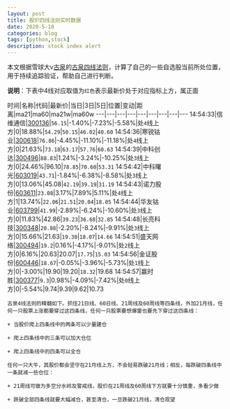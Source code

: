 ```yaml
---
layout: post
title: 股价四线法则实时数据
date: 2020-5-10
categories: blog
tags: [python,stock]
description: stock index alert
---
```



本文根据雪球大v[古泉](https://xueqiu.com/u/7148646888)的[古泉四线法则](https://xueqiu.com/7148646888/130498192)，计算了自己的一些自选股当前所处位置，用于持续追踪验证，帮助自己进行判断。

**说明**：下表中4线对应取值为`红色`表示最新价处于对应指标上方，属正面

时间|名称|代码|最新价|当日|3日|5日|位置|变动|距离|ma21|ma60|ma21w|ma60w
---|---|---|---|---|---|---|---|---
14:54:33|信维通信|[300136](https://xueqiu.com/S/SZ300136)|`56.15`|-1.40%|-7.23%|-5.58%|处`4`线上方|0|18.88%|`54.29`|`50.15`|`46.02`|`40.60`
14:54:36|寒锐钴业|[300618](https://xueqiu.com/S/SZ300618)|`76.86`|-4.45%|-11.10%|-11.18%|处`4`线上方|0|21.63%|`73.18`|`63.17`|`57.76`|`60.63`
14:54:39|中科创达|[300496](https://xueqiu.com/S/SZ300496)|`88.83`|1.24%|-3.24%|-10.25%|处`3`线上方|0|24.46%|96.10|`78.85`|`70.60`|`53.31`
14:54:42|中科曙光|[603019](https://xueqiu.com/S/SH603019)|`43.71`|-1.84%|-6.38%|-8.58%|处`3`线上方|0|13.06%|45.08|`42.19`|`39.19`|`31.19`
14:54:43|诺力股份|[603611](https://xueqiu.com/S/SH603611)|`23.08`|3.17%|7.89%|5.11%|处`4`线上方|1|13.74%|`22.06`|`21.51`|`20.04`|`18.05`
14:54:44|华友钴业|[603799](https://xueqiu.com/S/SH603799)|`41.99`|-2.89%|-6.24%|-10.60%|处`3`线上方|0|11.83%|42.86|`39.23`|`36.68`|`32.85`
14:54:48|长亮科技|[300348](https://xueqiu.com/S/SZ300348)|`20.88`|-2.20%|-8.24%|-9.91%|处`3`线上方|0|15.66%|21.63|`19.30`|`18.07`|`14.66`
14:54:51|盛天网络|[300494](https://xueqiu.com/S/SZ300494)|`19.2`|0.16%|-4.17%|-9.01%|处`2`线上方|0|6.16%|20.63|20.07|`17.75`|`15.03`
14:54:56|金证股份|[600446](https://xueqiu.com/S/SH600446)|`18.67`|-0.05%|-3.96%|-5.73%|处`1`线上方|0|-3.00%|19.90|19.20|`18.32`|19.68
14:54:57|赢时胜|[300377](https://xueqiu.com/S/SZ300377)|`9.3`|0.98%|-4.09%|-7.42%|处`0`线上方|0|-5.54%|9.74|9.39|9.62|10.73

```
古泉4线法则的精髓如下。抓住21日线、60日线、21周线及60周线等四条线，外加21月线，任何一只股票上涨都要穿过这四条线，任何一只股票要想爆雷也要先下穿过这四条线：

+ 当股价爬上四条线中的两条可以少量建仓

+ 爬上四条线中的三条可以加大仓位

+ 爬上四条线中的四条可以全仓

任何一只大牛，其股价都会坚守在21月线上方，不会轻易跌破21月线；相反，每跌破四条线中一条就减一些仓位：

+ 21周线可做为多空分水岭及警戒线，股价在21周线及60周线下方就要十分慎重，多看少做

+ 跌破全部四条线就要大幅减仓，甚至清仓，一旦跌破21月线，清仓观望
```